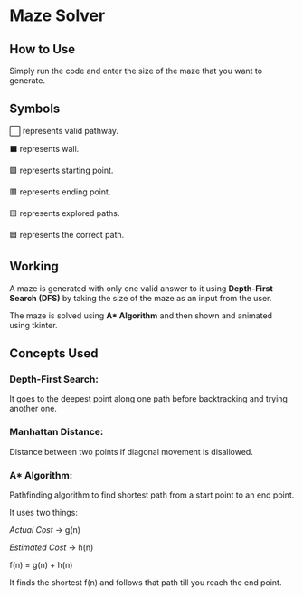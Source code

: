 
# Maze Solver

## How to Use
Simply run the code and enter the size of the maze that you want to generate.

## Symbols
⬜ represents valid pathway. 

⬛ represents wall.

🟩 represents starting point.

🟥 represents ending point.

🟨 represents explored paths.

🟦 represents the correct path.

## Working
A maze is generated with only one valid answer to it using **Depth-First Search (DFS)** by taking the size of the maze as an input from the user.

The maze is solved using **A\* Algorithm** and then shown and animated using tkinter.

## Concepts Used
### Depth-First Search:

It goes to the deepest point along one path before backtracking and trying another one.

### Manhattan Distance: 
Distance between two points if diagonal movement is disallowed.

### A* Algorithm: 
Pathfinding algorithm to find shortest path from a start point to an end point.

It uses two things: 

*Actual Cost* -> g(n)

*Estimated Cost* -> h(n)

f(n) = g(n) + h(n)

It finds the shortest f(n) and follows that path till you reach the end point.
